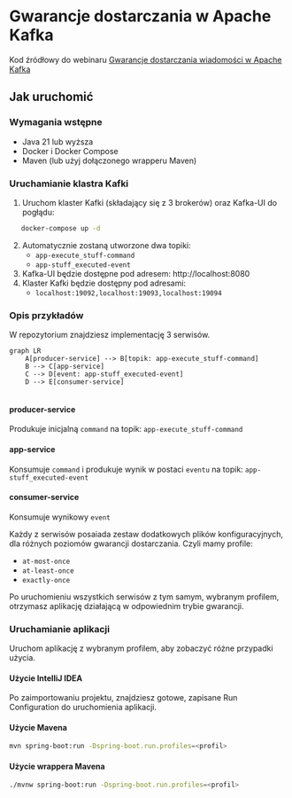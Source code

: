 # Gwarancje dostarczania w Apache Kafka

Kod źródłowy do webinaru [Gwarancje dostarczania wiadomości w Apache Kafka](https://effectivedev.pl/webinar/gwarancje-dostarczania)

## Jak uruchomić

### Wymagania wstępne

* Java 21 lub wyższa
* Docker i Docker Compose
* Maven (lub użyj dołączonego wrapperu Maven)

### Uruchamianie klastra Kafki

1. Uruchom klaster Kafki (składający się z 3 brokerów) oraz Kafka-UI do pogłądu:

```bash
   docker-compose up -d
   ```
2. Automatycznie zostaną utworzone dwa topiki:
   - `app-execute_stuff-command`
   - `app-stuff_executed-event`
3. Kafka-UI będzie dostępne pod adresem: http://localhost:8080
4. Klaster Kafki będzie dostępny pod adresami:
   - `localhost:19092,localhost:19093,localhost:19094`

### Opis przykładów

W repozytorium znajdziesz implementację 3 serwisów.

```mermaid
graph LR
    A[producer-service] --> B[topik: app-execute_stuff-command]
    B --> C[app-service]
    C --> D[event: app-stuff_executed-event]
    D --> E[consumer-service]


```

#### producer-service
Produkuje inicjalną `command` na topik: `app-execute_stuff-command`

#### app-service
Konsumuje `command` i produkuje wynik w postaci `eventu` na topik: `app-stuff_executed-event`

#### consumer-service
Konsumuje wynikowy `event`

Każdy z serwisów posaiada zestaw dodatkowych plików konfiguracyjnych, dla różnych poziomów gwarancji dostarczania.
Czyli mamy profile:
- `at-most-once`
- `at-least-once`
- `exactly-once`

Po uruchomieniu wszystkich serwisów z tym samym, wybranym profilem, otrzymasz aplikację działającą w odpowiednim trybie gwarancji.


### Uruchamianie aplikacji

Uruchom aplikację z wybranym profilem, aby zobaczyć różne przypadki użycia.

#### Użycie IntelliJ IDEA
Po zaimportowaniu projektu, znajdziesz gotowe, zapisane Run Configuration do uruchomienia aplikacji.

#### Użycie Mavena
```bash
mvn spring-boot:run -Dspring-boot.run.profiles=<profil>
```

#### Użycie wrappera Mavena
```bash
./mvnw spring-boot:run -Dspring-boot.run.profiles=<profil>
```